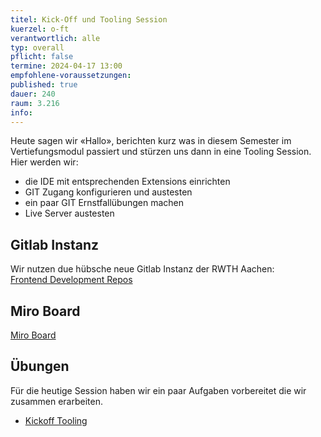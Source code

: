 ```yaml
---
titel: Kick-Off und Tooling Session
kuerzel: o-ft
verantwortlich: alle
typ: overall
pflicht: false
termine: 2024-04-17 13:00
empfohlene-voraussetzungen: 
published: true
dauer: 240
raum: 3.216
info:
---
```


Heute sagen wir «Hallo», berichten kurz was in diesem Semester im Vertiefungsmodul passiert und stürzen uns dann in eine Tooling Session. Hier werden wir:
- die IDE mit entsprechenden Extensions einrichten
- GIT Zugang konfigurieren und austesten
- ein paar GIT Ernstfallübungen machen
- Live Server austesten

## Gitlab Instanz
Wir nutzen due hübsche neue Gitlab Instanz der RWTH Aachen:  
[Frontend Development Repos](https://git-ce.rwth-aachen.de/micgn/webdev/frontend-development)

## Miro Board
[Miro Board](https://miro.com/app/board/o9J_lJoMH-4=/)

## Übungen
Für die heutige Session haben wir ein paar Aufgaben vorbereitet die wir zusammen erarbeiten.

- [Kickoff Tooling](../../assignments/tooling-1/)

